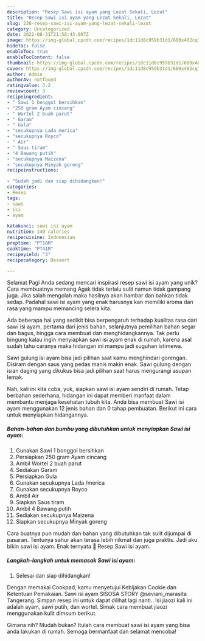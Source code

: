 ```yaml
---
description: "Resep Sawi isi ayam yang Lezat Sekali, Lezat"
title: "Resep Sawi isi ayam yang Lezat Sekali, Lezat"
slug: 236-resep-sawi-isi-ayam-yang-lezat-sekali-lezat
category: Uncategorized
date: 2022-08-31T21:58:43.807Z
image: https://img-global.cpcdn.com/recipes/1dc11d8c959b31d1/680x482cq70/sawi-isi-ayam-foto-resep-utama.jpg
hideToc: false
enableToc: true
enableTocContent: false
thumbnail: https://img-global.cpcdn.com/recipes/1dc11d8c959b31d1/680x482cq70/sawi-isi-ayam-foto-resep-utama.jpg
cover: https://img-global.cpcdn.com/recipes/1dc11d8c959b31d1/680x482cq70/sawi-isi-ayam-foto-resep-utama.jpg
author: Admin
authorAv: notfound
ratingvalue: 3.2
reviewcount: 3
recipeingredient:
- " Sawi 1 bonggol bersihkan"
- "250 gram Ayam cincang"
- " Wortel 2 buah parut"
- " Garam"
- " Gula"
- "secukupnya Lada merica"
- "secukupnya Royco"
- " Air"
- " Saus tiram"
- "4 Bawang putih"
- "secukupnya Maizena"
- "secukupnya Minyak goreng"
recipeinstructions:

- "Sudah jadi dan siap dihidangkan!"
categories:
- Resep
tags:
- sawi
- isi
- ayam

katakunci: sawi isi ayam 
nutrition: 140 calories
recipecuisine: Indonesian
preptime: "PT18M"
cooktime: "PT41M"
recipeyield: "3"
recipecategory: Dessert

---
```



Selamat Pagi Anda sedang mencari inspirasi resep sawi isi ayam yang unik? Cara membuatnya memang Agak tidak terlalu sulit namun tidak gampang juga. Jika salah mengolah maka hasilnya akan hambar dan bahkan tidak sedap. Padahal sawi isi ayam yang enak harusnya kan memiliki aroma dan rasa yang mampu memancing selera kita.


Ada beberapa hal yang sedikit bisa berpengaruh terhadap kualitas rasa dari sawi isi ayam, pertama dari jenis bahan, selanjutnya pemilihan bahan segar dan bagus, hingga cara membuat dan menghidangkannya. Tak perlu bingung kalau ingin menyiapkan sawi isi ayam enak di rumah, karena asal sudah tahu caranya maka hidangan ini mampu jadi suguhan istimewa.

Sawi gulung isi ayam bisa jadi pilihan saat kamu menghindari gorengan. Disiram dengan saus yang pedas manis makin enak. Sawi gulung dengan isian daging yang dikukus bisa jadi pilihan saat harus mengurangi asupan lemak.


Nah, kali ini kita coba, yuk, siapkan sawi isi ayam sendiri di rumah. Tetap berbahan sederhana, hidangan ini dapat memberi manfaat dalam membantu menjaga kesehatan tubuh kita. Anda bisa membuat Sawi isi ayam menggunakan 12 jenis bahan dan 0 tahap pembuatan. Berikut ini cara untuk menyiapkan hidangannya.

<!--inarticleads1-->

##### Bahan-bahan dan bumbu yang dibutuhkan untuk menyiapkan Sawi isi ayam:

1. Gunakan  Sawi 1 bonggol bersihkan
1. Persiapkan 250 gram Ayam cincang
1. Ambil  Wortel 2 buah parut
1. Sediakan  Garam
1. Persiapkan  Gula
1. Gunakan secukupnya Lada /merica
1. Gunakan secukupnya Royco
1. Ambil  Air
1. Siapkan  Saus tiram
1. Ambil 4 Bawang putih
1. Sediakan secukupnya Maizena
1. Siapkan secukupnya Minyak goreng


Cara buatnya pun mudah dan bahan yang dibutuhkan tak sulit dijumpai di pasaran. Tentunya sahur akan terasa lebih nikmat dan juga praktis. Jadi aku bikin sawi isi ayam. Enak ternyata 🤭 Resep Sawi isi ayam. 

<!--inarticleads2-->

##### Langkah-langkah untuk memasak Sawi isi ayam:


1. Selesai dan siap dihidangkan!

Dengan memakai Cookpad, kamu menyetujui Kebijakan Cookie dan Ketentuan Pemakaian. Sawi isi ayam SISOSA STORY @seviani_marasita Tangerang. Simpan resep ini untuk dapat dilihat lagi nanti.. Isi jiaozi kali ini adalah ayam, sawi putih, dan wortel. Simak cara membuat jiaozi menggunakan kulit dimsum berikut. 

Gimana nih? Mudah bukan? Itulah cara membuat sawi isi ayam yang bisa anda lakukan di rumah. Semoga bermanfaat dan selamat mencoba!
